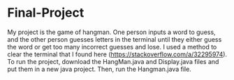 # Final-Project
My project is the game of hangman. One person inputs a word to guess, and the other person guesses letters in the terminal until they either guess the word or get too many incorrect guesses and lose. I used a method to clear the terminal that I found here (https://stackoverflow.com/a/32295974).
To run the project, download the HangMan.java and Display.java files and put them in a new java project. Then, run the Hangman.java file.
